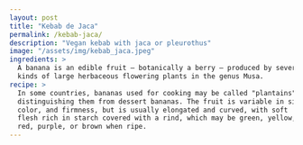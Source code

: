 ```yaml
---
layout: post
title: "Kebab de Jaca"
permalink: /kebab-jaca/
description: "Vegan kebab with jaca or pleurothus"
image: "/assets/img/kebab_jaca.jpeg"
ingredients: >
  A banana is an edible fruit – botanically a berry – produced by several
  kinds of large herbaceous flowering plants in the genus Musa.
recipe: >
  In some countries, bananas used for cooking may be called "plantains",
  distinguishing them from dessert bananas. The fruit is variable in size,
  color, and firmness, but is usually elongated and curved, with soft
  flesh rich in starch covered with a rind, which may be green, yellow,
  red, purple, or brown when ripe.
---
```

